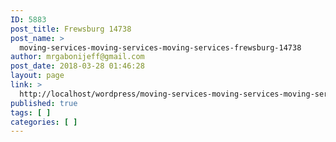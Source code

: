 ```yaml
---
ID: 5883
post_title: Frewsburg 14738
post_name: >
  moving-services-moving-services-moving-services-frewsburg-14738
author: mrgabonijeff@gmail.com
post_date: 2018-03-28 01:46:28
layout: page
link: >
  http://localhost/wordpress/moving-services-moving-services-moving-services-frewsburg-14738/
published: true
tags: [ ]
categories: [ ]
---
```

